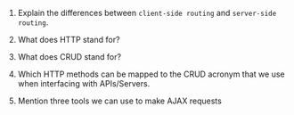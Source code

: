 1.  Explain the differences between `client-side routing` and `server-side routing`.


1.  What does HTTP stand for?


1.  What does CRUD stand for?


1.  Which HTTP methods can be mapped to the CRUD acronym that we use when interfacing with APIs/Servers.


1.  Mention three tools we can use to make AJAX requests
